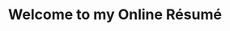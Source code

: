 ---
title: Welcome to my Online Résumé

layout: experience
permalink: /
collection: experience
entries_layout: grid
classes: wide

---